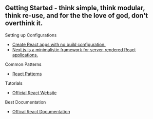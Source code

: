 ## Getting Started - think simple, think modular, think re-use, and for the the love of god, don't overthink it.

Setting up Configurations
* [Create React apps with no build configuration.](https://github.com/facebookincubator/create-react-app)
* [Next.js is a minimalistic framework for server-rendered React applications.](https://github.com/zeit/next.js/)

Common Patterns
* [React Patterns](#https://reactjs.org/tutorial/tutorial.html)

Tutorials
* [Official React Website](#https://reactjs.org/tutorial/tutorial.html)

Best Documentation
* [Offical React Documentation](#https://reactjs.org/docs/)

